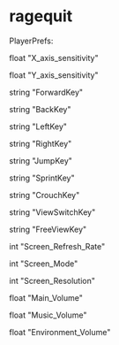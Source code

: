 # ragequit
PlayerPrefs:

float "X_axis_sensitivity"

float "Y_axis_sensitivity"


string "ForwardKey"

string "BackKey"

string "LeftKey"

string "RightKey"

string "JumpKey"

string "SprintKey"

string "CrouchKey"


string "ViewSwitchKey"

string "FreeViewKey"


int "Screen_Refresh_Rate"

int "Screen_Mode"

int "Screen_Resolution"


float "Main_Volume"

float "Music_Volume"

float "Environment_Volume"

